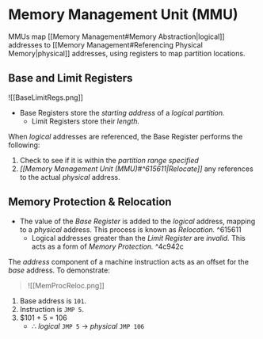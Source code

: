 # Memory Management Unit (MMU)

MMUs map [[Memory Management#Memory Abstraction|logical]] addresses to [[Memory Management#Referencing Physical Memory|physical]] addresses, using registers to map partition locations.

## Base and Limit Registers

![[BaseLimitRegs.png]]

- Base Registers store the *starting address* of a *logical partition.* 
	- Limit Registers store their *length.*

When *logical* addresses are referenced, the Base Register performs the following:
1) Check to see if it is within the *partition range specified*
2) *[[Memory Management Unit (MMU)#^615611|Relocate]]* any references to the actual *physical* address.

## Memory Protection & Relocation

- The value of the *Base Register* is added to the *logical* address, mapping to a *physical* address. This process is known as *Relocation.* ^615611
	- Logical addresses greater than the *Limit Register* are *invalid.* This acts as a form of *Memory Protection.* ^4c942c

The *address* component of a machine instruction acts as an offset for the *base* address. To demonstrate:

> ![[MemProcReloc.png]]

1) Base address is `101`.
2) Instruction is `JMP 5`.
3) $101 + 5 = 106 
   - $\therefore$ *logical* `JMP 5` $\rightarrow$ *physical* `JMP 106` 